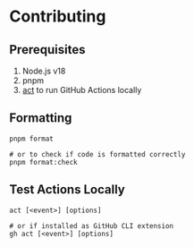 # Contributing

## Prerequisites

1. Node.js v18
2. pnpm
3. [act](https://github.com/nektos/act#installation) to run GitHub Actions locally

## Formatting

```
pnpm format

# or to check if code is formatted correctly
pnpm format:check
```

## Test Actions Locally

```shell
act [<event>] [options]

# or if installed as GitHub CLI extension
gh act [<event>] [options]
```
